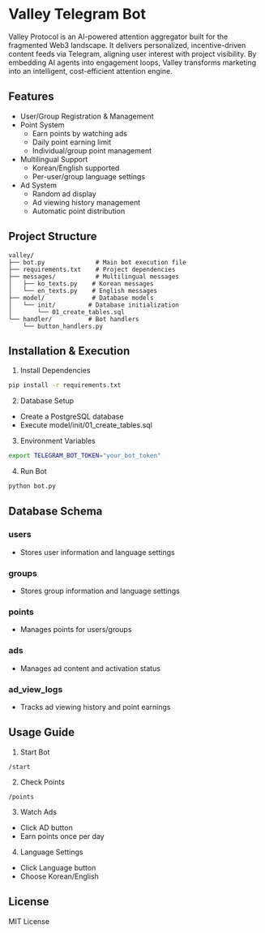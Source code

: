 # Valley Telegram Bot

Valley Protocol is an AI-powered attention aggregator built for the fragmented Web3 landscape. It delivers personalized, incentive-driven content feeds via Telegram, aligning user interest with project visibility. By embedding AI agents into engagement loops, Valley transforms marketing into an intelligent, cost-efficient attention engine.

## Features

- User/Group Registration & Management
- Point System
  - Earn points by watching ads
  - Daily point earning limit
  - Individual/group point management
- Multilingual Support
  - Korean/English supported
  - Per-user/group language settings
- Ad System
  - Random ad display
  - Ad viewing history management
  - Automatic point distribution

## Project Structure

```
valley/
├── bot.py              # Main bot execution file
├── requirements.txt    # Project dependencies
├── messages/           # Multilingual messages
│   ├── ko_texts.py    # Korean messages
│   └── en_texts.py    # English messages
├── model/             # Database models
│   └── init/         # Database initialization
│       └── 01_create_tables.sql
└── handler/          # Bot handlers
    └── button_handlers.py
```

## Installation & Execution

1. Install Dependencies
```bash
pip install -r requirements.txt
```

2. Database Setup
- Create a PostgreSQL database
- Execute model/init/01_create_tables.sql

3. Environment Variables
```bash
export TELEGRAM_BOT_TOKEN="your_bot_token"
```

4. Run Bot
```bash
python bot.py
```

## Database Schema

### users
- Stores user information and language settings

### groups
- Stores group information and language settings

### points
- Manages points for users/groups

### ads
- Manages ad content and activation status

### ad_view_logs
- Tracks ad viewing history and point earnings

## Usage Guide

1. Start Bot
```
/start
```

2. Check Points
```
/points
```

3. Watch Ads
- Click AD button
- Earn points once per day

4. Language Settings
- Click Language button
- Choose Korean/English

## License

MIT License 
